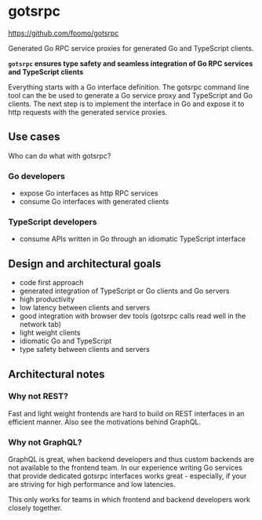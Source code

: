 # gotsrpc

https://github.com/foomo/gotsrpc

Generated Go RPC service proxies for generated Go and TypeScript clients.

**`gotsrpc` ensures type safety and seamless integration of Go RPC services and TypeScript clients**

Everything starts with a Go interface definition. The gotsrpc command line tool can the be used to generate a Go service proxy and TypeScript and Go clients. The next step is to implement the interface in Go and expose it to http requests with the generated service proxies.

## Use cases

Who can do what with gotsrpc?

### Go developers

- expose Go interfaces as http RPC services
- consume Go interfaces with generated clients

### TypeScript developers

- consume APIs written in Go through an idiomatic TypeScript interface


## Design and architectural goals

- code first approach
- generated integration of TypeScript or Go clients and Go servers
- high productivity
- low latency between clients and servers
- good integration with browser dev tools (gotsrpc calls read well in the network tab)
- light weight clients
- idiomatic Go and TypeScript
- type safety between clients and servers

## Architectural notes

### Why not REST?

Fast and light weight frontends are hard to build on REST interfaces in an efficient manner. Also see the motivations behind GraphQL.

### Why not GraphQL?

GraphQL is great, when backend developers and thus custom backends are not available to the frontend team. In our experience writing Go services that provide dedicated gotsrpc interfaces works great - especially, if your are striving for high performance and low latencies.

This only works for teams in which frontend and backend developers work closely together.

